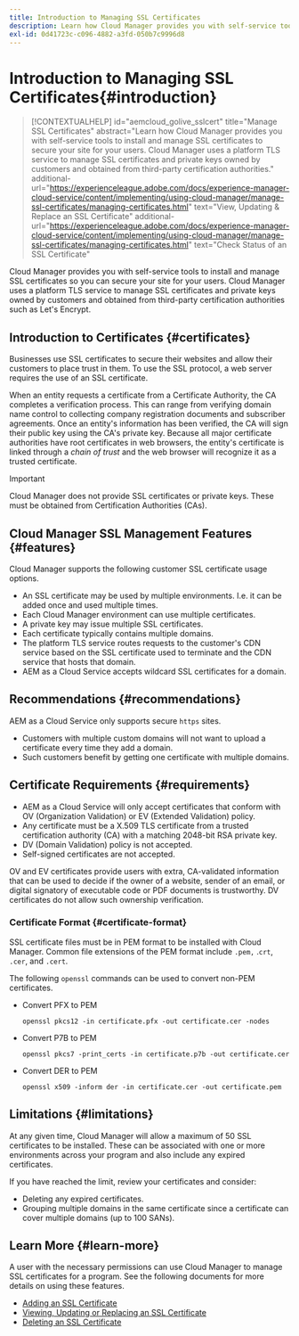 ```yaml
---
title: Introduction to Managing SSL Certificates
description: Learn how Cloud Manager provides you with self-service tools to install SSL certificates.
exl-id: 0d41723c-c096-4882-a3fd-050b7c9996d8
---
```


# Introduction to Managing SSL Certificates{#introduction}

>[!CONTEXTUALHELP]
>id="aemcloud_golive_sslcert"
>title="Manage SSL Certificates"
>abstract="Learn how Cloud Manager provides you with self-service tools to install and manage SSL certificates to secure your site for your users. Cloud Manager uses a platform TLS service to manage SSL certificates and private keys owned by customers and obtained from third-party certification authorities."
>additional-url="https://experienceleague.adobe.com/docs/experience-manager-cloud-service/content/implementing/using-cloud-manager/manage-ssl-certificates/managing-certificates.html" text="View, Updating & Replace an SSL Certificate"
>additional-url="https://experienceleague.adobe.com/docs/experience-manager-cloud-service/content/implementing/using-cloud-manager/manage-ssl-certificates/managing-certificates.html" text="Check Status of an SSL Certificate"

Cloud Manager provides you with self-service tools to install and manage SSL certificates so you can secure your site for your users. Cloud Manager uses a platform TLS service to manage SSL certificates and private keys owned by customers and obtained from third-party certification authorities such as Let's Encrypt.

## Introduction to Certificates {#certificates}

Businesses use SSL certificates to secure their websites and allow their customers to place trust in them. To use the SSL protocol, a web server requires the use of an SSL certificate. 

When an entity requests a certificate from a Certificate Authority, the CA completes a verification process. This can range from verifying domain name control to collecting company registration documents and subscriber agreements. Once an entity's information has been verified, the CA will sign their public key using the CA's private key. Because all major certificate authorities have root certificates in web browsers, the entity's certificate is linked through a *chain of trust* and the web browser will recognize it as a trusted certificate.

>[!IMPORTANT]
>
>Cloud Manager does not provide SSL certificates or private keys. These must be obtained from Certification Authorities (CAs).

## Cloud Manager SSL Management Features {#features}

Cloud Manager supports the following customer SSL certificate usage options.

* An SSL certificate may be used by multiple environments. I.e. it can be added once and used multiple times.
* Each Cloud Manager environment can use multiple certificates.
* A private key may issue multiple SSL certificates.
* Each certificate typically contains multiple domains.
* The platform TLS service routes requests to the customer's CDN service based on the SSL certificate used to terminate and the CDN service that hosts that domain.
* AEM as a Cloud Service accepts wildcard SSL certificates for a domain.

## Recommendations {#recommendations}

AEM as a Cloud Service only supports secure `https` sites.

* Customers with multiple custom domains will not want to upload a certificate every time they add a domain.
* Such customers benefit by getting one certificate with multiple domains.

## Certificate Requirements {#requirements}

* AEM as a Cloud Service will only accept certificates that conform with OV (Organization Validation) or EV (Extended Validation) policy.
* Any certificate must be a X.509 TLS certificate from a trusted certification authority (CA) with a matching 2048-bit RSA private key.
* DV (Domain Validation) policy is not accepted.
* Self-signed certificates are not accepted.

OV and EV certificates provide users with extra, CA-validated information that can be used to decide if the owner of a website, sender of an email, or digital signatory of executable code or PDF documents is trustworthy. DV certificates do not allow such ownership verification.

### Certificate Format {#certificate-format}

SSL certificate files must be in PEM format to be installed with Cloud Manager. Common file extensions of the PEM format include `.pem,` .`crt`, `.cer`, and `.cert`. 

The following `openssl` commands can be used to convert non-PEM certificates.

* Convert PFX to PEM

  ```shell
  openssl pkcs12 -in certificate.pfx -out certificate.cer -nodes
  ```

* Convert P7B to PEM

  ```shell
  openssl pkcs7 -print_certs -in certificate.p7b -out certificate.cer
  ```

* Convert DER to PEM

  ```shell
  openssl x509 -inform der -in certificate.cer -out certificate.pem
  ```

## Limitations {#limitations}

At any given time, Cloud Manager will allow a maximum of 50 SSL certificates to be installed. These can be associated with one or more environments across your program and also include any expired certificates.

If you have reached the limit, review your certificates and consider:

* Deleting any expired certificates.
* Grouping multiple domains in the same certificate since a certificate can cover multiple domains (up to 100 SANs).

## Learn More {#learn-more}

A user with the necessary permissions can use Cloud Manager to manage SSL certificates for a program. See the following documents for more details on using these features.

* [Adding an SSL Certificate](/help/implementing/cloud-manager/managing-ssl-certifications/add-ssl-certificate.md)
* [Viewing, Updating or Replacing an SSL Certificate](/help/implementing/cloud-manager/managing-ssl-certifications/managing-certificates.md)
* [Deleting an SSL Certificate](/help/implementing/cloud-manager/managing-ssl-certifications/managing-certificates.md)
